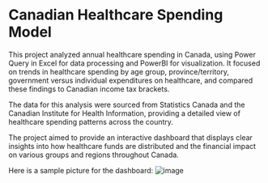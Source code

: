 # Canadian Healthcare Spending Model

This project analyzed annual healthcare spending in Canada, using Power Query in Excel for data processing and PowerBI for visualization. It focused on trends in healthcare spending by age group, province/territory, government versus individual expenditures on healthcare, and compared these findings to Canadian income tax brackets.

The data for this analysis were sourced from Statistics Canada and the Canadian Institute for Health Information, providing a detailed view of healthcare spending patterns across the country.

The project aimed to provide an interactive dashboard that displays clear insights into how healthcare funds are distributed and the financial impact on various groups and regions throughout Canada.

Here is a sample picture for the dashboard:
![image](https://github.com/Simran-Sn/Canada-Healthcare-Spending-Model/assets/164589061/98b641ac-5b58-4cfb-89b5-48ced36deb8a)


